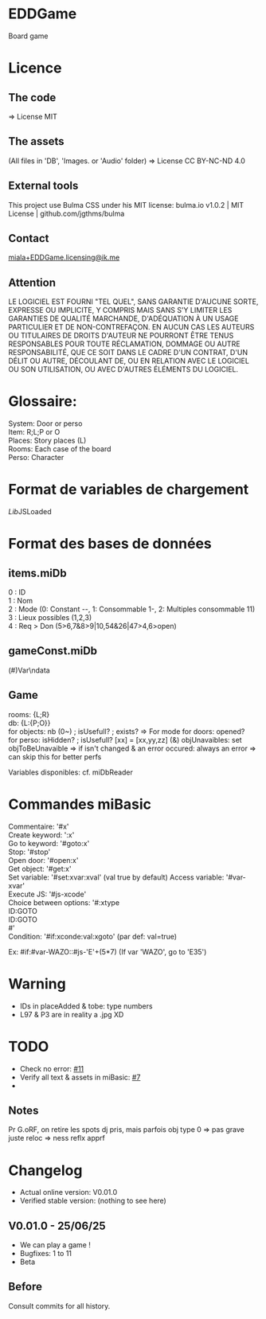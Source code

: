 # EDDGame   
Board game   
   
# Licence
## The code
=> License MIT
## The assets
(All files in 'DB', 'Images. or 'Audio' folder)
=> License CC BY-NC-ND 4.0
## External tools
This project use Bulma CSS under his MIT license: bulma.io v1.0.2 | MIT License | github.com/jgthms/bulma
## Contact
miala+EDDGame.licensing@ik.me
## Attention
LE LOGICIEL EST FOURNI "TEL QUEL", SANS GARANTIE D'AUCUNE SORTE, EXPRESSE OU
IMPLICITE, Y COMPRIS MAIS SANS S'Y LIMITER LES GARANTIES DE QUALITÉ MARCHANDE,
D'ADÉQUATION À UN USAGE PARTICULIER ET DE NON-CONTREFAÇON. EN AUCUN CAS LES
AUTEURS OU TITULAIRES DE DROITS D'AUTEUR NE POURRONT ÊTRE TENUS RESPONSABLES POUR TOUTE RÉCLAMATION,
DOMMAGE OU AUTRE RESPONSABILITÉ, QUE CE SOIT DANS LE CADRE D'UN CONTRAT, D'UN DÉLIT OU AUTRE, DÉCOULANT DE,
OU EN RELATION AVEC LE LOGICIEL OU SON UTILISATION, OU AVEC D'AUTRES ÉLÉMENTS DU LOGICIEL.
   
# Glossaire:   
System: Door or perso   
Item: R;L;P or O   
Places: Story places (L)   
Rooms: Each case of the board   
Perso: Character

# Format de variables de chargement   
*Lib*JSLoaded   
   
# Format des bases de données   
   
## items.miDb   
0 : ID   
1 : Nom   
2 : Mode (0: Constant --, 1: Consommable 1-, 2: Multiples consommable 11)   
3 : Lieux possibles (1,2,3)   
4 : Req > Don (5>6,7&8>9|10,54&26|47>4,6>open)   
   
## gameConst.miDb   
(#)Var\ndata   
   
## Game   
rooms: {L;R}   
db: {L:{P;O}}   
    for objects: nb (0~) ; isUsefull? ; exists? => For mode
    for doors: opened?   
    for perso: isHidden? ; isUsefull?
    [xx] = [xx,yy,zz] (&)
objUnavaibles:
    set objToBeUnavaible
    => if isn't changed & an error occured: always an error => can skip this for better perfs

   
Variables disponibles: cf. miDbReader   
   
# Commandes miBasic 
Commentaire: '#x'  
Create keyword: ':x'   
Go to keyword: '#goto:x'   
Stop: '#stop'   
Open door: '#open:x'   
Get object: '#get:x'   
Set variable: '#set:xvar:xval'   (val true by default) 
Access variable: '#var-xvar'   
Execute JS: '#js-xcode'   
Choice between options: '#:xtype   
        ID:GOTO   
        ID:GOTO   
        #'   
Condition: '#if:xconde:val:xgoto' (par def: val=true)

Ex: #if:#var-WAZO::#js-'E'+(5*7) (If var 'WAZO', go to 'E35')
   
   
# Warning   
- IDs in placeAdded & tobe: type numbers   
- L97 & P3 are in reality a .jpg XD   
   
# TODO   
- Check no error: [#11](https://github.com/MialaProg/EDDGame/issues/11)
- Verify all text & assets in miBasic: [#7](https://github.com/MialaProg/EDDGame/issues/7)
- 
## Notes
Pr G.oRF, on retire les spots dj pris, mais parfois obj type 0 => pas grave juste reloc => ness reflx apprf

# Changelog
- Actual online version: V0.01.0
- Verified stable version: (nothing to see here)
## V0.01.0 - 25/06/25
- We can play a game !
- Bugfixes: 1 to 11
- Beta
## Before
Consult commits for all history.